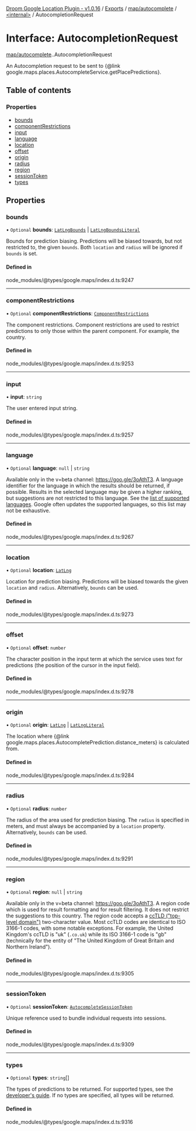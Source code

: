 [Droom Google Location Plugin - v1.0.16](../README.md) / [Exports](../modules.md) / [map/autocomplete](../modules/map_autocomplete.md) / [<internal\>](../modules/map_autocomplete._internal_.md) / AutocompletionRequest

# Interface: AutocompletionRequest

[map/autocomplete](../modules/map_autocomplete.md).[<internal>](../modules/map_autocomplete._internal_.md).AutocompletionRequest

An Autocompletion request to be sent to {@link
google.maps.places.AutocompleteService.getPlacePredictions}.

## Table of contents

### Properties

- [bounds](map_autocomplete._internal_.AutocompletionRequest.md#bounds)
- [componentRestrictions](map_autocomplete._internal_.AutocompletionRequest.md#componentrestrictions)
- [input](map_autocomplete._internal_.AutocompletionRequest.md#input)
- [language](map_autocomplete._internal_.AutocompletionRequest.md#language)
- [location](map_autocomplete._internal_.AutocompletionRequest.md#location)
- [offset](map_autocomplete._internal_.AutocompletionRequest.md#offset)
- [origin](map_autocomplete._internal_.AutocompletionRequest.md#origin)
- [radius](map_autocomplete._internal_.AutocompletionRequest.md#radius)
- [region](map_autocomplete._internal_.AutocompletionRequest.md#region)
- [sessionToken](map_autocomplete._internal_.AutocompletionRequest.md#sessiontoken)
- [types](map_autocomplete._internal_.AutocompletionRequest.md#types)

## Properties

### bounds

• `Optional` **bounds**: [`LatLngBounds`](../classes/map_autocomplete._internal_.LatLngBounds.md) \| [`LatLngBoundsLiteral`](map_autocomplete._internal_.LatLngBoundsLiteral.md)

Bounds for prediction biasing. Predictions will be biased towards, but
not restricted to, the given <code>bounds</code>. Both
<code>location</code> and <code>radius</code> will be ignored if
<code>bounds</code> is set.

#### Defined in

node_modules/@types/google.maps/index.d.ts:9247

___

### componentRestrictions

• `Optional` **componentRestrictions**: [`ComponentRestrictions`](map_autocomplete._internal_.ComponentRestrictions.md)

The component restrictions. Component restrictions are used to restrict
predictions to only those within the parent component. For example, the
country.

#### Defined in

node_modules/@types/google.maps/index.d.ts:9253

___

### input

• **input**: `string`

The user entered input string.

#### Defined in

node_modules/@types/google.maps/index.d.ts:9257

___

### language

• `Optional` **language**: ``null`` \| `string`

Available only in the v=beta channel: https://goo.gle/3oAthT3.
A language identifier for the language in which the results should be
returned, if possible. Results in the selected language may be given a
higher ranking, but suggestions are not restricted to this language. See
the <a href="https://developers.google.com/maps/faq#languagesupport">list
of supported languages</a>. Google often updates the supported languages,
so this list may not be exhaustive.

#### Defined in

node_modules/@types/google.maps/index.d.ts:9267

___

### location

• `Optional` **location**: [`LatLng`](../classes/map_autocomplete._internal_.LatLng.md)

Location for prediction biasing. Predictions will be biased towards the
given <code>location</code> and <code>radius</code>. Alternatively,
<code>bounds</code> can be used.

#### Defined in

node_modules/@types/google.maps/index.d.ts:9273

___

### offset

• `Optional` **offset**: `number`

The character position in the input term at which the service uses text
for predictions (the position of the cursor in the input field).

#### Defined in

node_modules/@types/google.maps/index.d.ts:9278

___

### origin

• `Optional` **origin**: [`LatLng`](../classes/map_autocomplete._internal_.LatLng.md) \| [`LatLngLiteral`](map_autocomplete._internal_.LatLngLiteral.md)

The location where {@link
google.maps.places.AutocompletePrediction.distance_meters} is calculated
from.

#### Defined in

node_modules/@types/google.maps/index.d.ts:9284

___

### radius

• `Optional` **radius**: `number`

The radius of the area used for prediction biasing. The
<code>radius</code> is specified in meters, and must always be
accompanied by a <code>location</code> property. Alternatively,
<code>bounds</code> can be used.

#### Defined in

node_modules/@types/google.maps/index.d.ts:9291

___

### region

• `Optional` **region**: ``null`` \| `string`

Available only in the v=beta channel: https://goo.gle/3oAthT3.
A region code which is used for result formatting and for result
filtering. It does not restrict the suggestions to this country. The
region code accepts a <a
href="https://en.wikipedia.org/wiki/List_of_Internet_top-level_domains#Country_code_top-level_domains">ccTLD
(&quot;top-level domain&quot;)</a> two-character value. Most ccTLD codes
are identical to ISO 3166-1 codes, with some notable exceptions. For
example, the United Kingdom&#39;s ccTLD is &quot;uk&quot;
(<code>.co.uk</code>) while its ISO 3166-1 code is &quot;gb&quot;
(technically for the entity of &quot;The United Kingdom of Great Britain
and Northern Ireland&quot;).

#### Defined in

node_modules/@types/google.maps/index.d.ts:9305

___

### sessionToken

• `Optional` **sessionToken**: [`AutocompleteSessionToken`](../classes/map_autocomplete._internal_.AutocompleteSessionToken.md)

Unique reference used to bundle individual requests into sessions.

#### Defined in

node_modules/@types/google.maps/index.d.ts:9309

___

### types

• `Optional` **types**: `string`[]

The types of predictions to be returned. For supported types, see the <a
href="https://developers.google.com/maps/documentation/javascript/places-autocomplete#constrain-place-types">
developer&#39;s guide</a>. If no types are specified, all types will be
returned.

#### Defined in

node_modules/@types/google.maps/index.d.ts:9316
